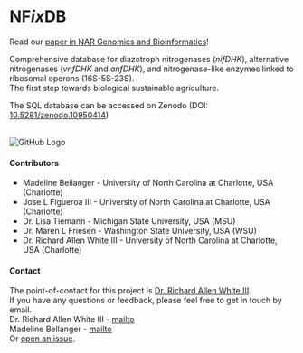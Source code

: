 # NF*ix*DB
Read our [paper in NAR Genomics and Bioinformatics](https://doi.org/10.1093/nargab/lqae063)!

Comprehensive database for diazotroph nitrogenases (*nifDHK*), alternative nitrogenases (*vnfDHK* and *anfDHK*), and nitrogenase-like enzymes linked to ribosomal operons (16S-5S-23S).<br />
The first step towards biological sustainable agriculture.<br />

The SQL database can be accessed on Zenodo (DOI: [10.5281/zenodo.10950414](https://zenodo.org/records/10950414))<br /><br />

![GitHub Logo](NFixDB.jpg)

#### Contributors
- Madeline Bellanger - University of North Carolina at Charlotte, USA (Charlotte)
- Jose L Figueroa III - University of North Carolina at Charlotte, USA (Charlotte)
- Dr. Lisa Tiemann - Michigan State University, USA (MSU)
- Dr. Maren L Friesen - Washington State University, USA (WSU)
- Dr. Richard Allen White III - University of North Carolina at Charlotte, USA (Charlotte)

#### Contact 
The point-of-contact for this project is [Dr. Richard Allen White III](https://github.com/raw937).<br />
If you have any questions or feedback, please feel free to get in touch by email. <br />
Dr. Richard Allen White III - [mailto](mailto:rwhit101@charlotte.edu)  <br />
Madeline Bellanger - [mailto](mailto:mbellang@charlotte.edu)  <br />
Or [open an issue](https://github.com/raw-lab/NFixDB/issues).   
